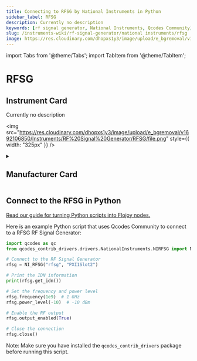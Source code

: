 ```yaml
---
title: Connecting to RFSG by National Instruments in Python
sidebar_label: RFSG
description: Currently no description
keywords: [rf signal generator, National Instruments, Qcodes Community]
slug: /instruments-wiki/rf-signal-generator/national instruments/rfsg
image: https://res.cloudinary.com/dhopxs1y3/image/upload/e_bgremoval/v1692106850/Instruments/RF%20Signal%20Generator/RFSG/file.png
---
```


import Tabs from '@theme/Tabs';
import TabItem from '@theme/TabItem';

# RFSG

## Instrument Card

<div className="flex">

<div>

Currently no description

</div>

<img src="https://res.cloudinary.com/dhopxs1y3/image/upload/e_bgremoval/v1692106850/Instruments/RF%20Signal%20Generator/RFSG/file.png" style={{ width: "325px" }} />

</div>

<details>
<summary><h2>Manufacturer Card</h2></summary>

<img src="https://res.cloudinary.com/dhopxs1y3/image/upload/e_bgremoval/v1692125989/Instruments/Vendor%20Logos/National_Instruments.png" style={{ width: "100%", objectFit: "cover" }} />

A producer of automated test equipment and virtual instrumentation software. Common applications include data acquisition, instrument control and machine vision. <a href="https://www.ni.com/en-ca.html">Website</a>.

<ul>
  <li>Headquarters: Austin, Texas, USA</li>
  <li>Yearly Revenue (millions, USD): 1657.0</li>
</ul>
</details>

## Connect to the RFSG in Python

[Read our guide for turning Python scripts into Flojoy nodes.](https://docs.flojoy.ai/custom-nodes/creating-custom-node/)


<Tabs>
<TabItem value="Qcodes Community" label="Qcodes Community">

Here is an example Python script that uses Qcodes Community to connect to a RFSG RF Signal Generator:

```python
import qcodes as qc
from qcodes_contrib_drivers.drivers.NationalInstruments.NIRFSG import NI_RFSG

# Connect to the RF Signal Generator
rfsg = NI_RFSG("rfsg", "PXI1Slot2")

# Print the IDN information
print(rfsg.get_idn())

# Set the frequency and power level
rfsg.frequency(1e9)  # 1 GHz
rfsg.power_level(-10)  # -10 dBm

# Enable the RF output
rfsg.output_enabled(True)

# Close the connection
rfsg.close()
```

Note: Make sure you have installed the `qcodes_contrib_drivers` package before running this script.

</TabItem>
</Tabs>